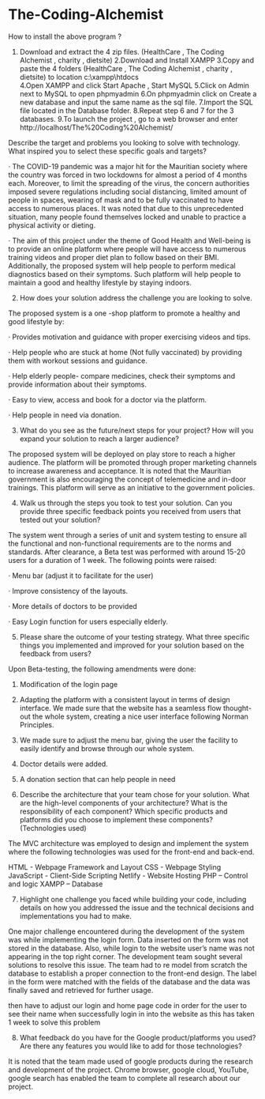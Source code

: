 # The-Coding-Alchemist
How to install the above program ?
1. Download and extract the 4 zip files. (HealthCare , The Coding Alchemist , charity , dietsite)
2.Download and Install XAMPP
3.Copy and paste the 4 folders (HealthCare , The Coding Alchemist , charity , dietsite) to location  c:\xampp\htdocs\
4.Open XAMPP and click Start Apache , Start MySQL
5.Click on Admin next to MySQL to open phpmyadmin
6.On phpmyadmin click on Create a new database and input the same name as the sql file.
7.Import the SQL file located in the Database folder.
8.Repeat step 6 and 7 for the 3 databases.
9.To launch the project , go to a web browser and enter http://localhost/The%20Coding%20Alchemist/


Describe the target and problems you looking to solve with technology. What inspired you to select these specific goals and targets?

· The COVID-19 pandemic was a major hit for the Mauritian society where the country was forced in two lockdowns for almost a period of 4 months each. Moreover, to limit the spreading of the virus, the concern authorities imposed severe regulations including social distancing, limited amount of people in spaces, wearing of mask and to be fully vaccinated to have access to numerous places. It was noted that due to this unprecedented situation, many people found themselves locked and unable to practice a physical activity or dieting.

· The aim of this project under the theme of Good Health and Well-being is to provide an online platform where people will have access to numerous training videos and proper diet plan to follow based on their BMI. Additionally, the proposed system will help people to perform medical diagnostics based on their symptoms. Such platform will help people to maintain a good and healthy lifestyle by staying indoors.

2. How does your solution address the challenge you are looking to solve.

The proposed system is a one -shop platform to promote a healthy and good lifestyle by:

· Provides motivation and guidance with proper exercising videos and tips.

· Help people who are stuck at home (Not fully vaccinated) by providing them with workout sessions and guidance.

· Help elderly people- compare medicines, check their symptoms and provide information about their symptoms.

· Easy to view, access and book for a doctor via the platform.

· Help people in need via donation.

3. What do you see as the future/next steps for your project? How will you expand your solution to reach a larger audience?

The proposed system will be deployed on play store to reach a higher audience. The platform will be promoted through proper marketing channels to increase awareness and acceptance. It is noted that the Mauritian government is also encouraging the concept of telemedicine and in-door trainings. This platform will serve as an initiative to the government policies.

4. Walk us through the steps you took to test your solution. Can you provide three specific feedback points you received from users that tested out your solution?

The system went through a series of unit and system testing to ensure all the functional and non-functional requirements are to the norms and standards. After clearance, a Beta test was performed with around 15-20 users for a duration of 1 week. The following points were raised:

· Menu bar (adjust it to facilitate for the user)

· Improve consistency of the layouts.

· More details of doctors to be provided

· Easy Login function for users especially elderly.

5. Please share the outcome of your testing strategy. What three specific things you implemented and improved for your solution based on the feedback from users?

Upon Beta-testing, the following amendments were done:

1) Modification of the login page

2) Adapting the platform with a consistent layout in terms of design interface. We made sure that the website has a seamless flow thought-out the whole system, creating a nice user interface following Norman Principles.

3) We made sure to adjust the menu bar, giving the user the facility to easily identify and browse through our whole system.

4) Doctor details were added.

5) A donation section that can help people in need

6. Describe the architecture that your team chose for your solution. What are the high-level components of your architecture? What is the responsibility of each component? Which specific products and platforms did you choose to implement these components? (Technologies used)

The MVC architecture was employed to design and implement the system where the following technologies was used for the front-end and back-end.

HTML - Webpage Framework and Layout CSS - Webpage Styling JavaScript - Client-Side Scripting Netlify - Website Hosting PHP – Control and logic XAMPP – Database

7. Highlight one challenge you faced while building your code, including details on how you addressed the issue and the technical decisions and implementations you had to make.

One major challenge encountered during the development of the system was while implementing the login form. Data inserted on the form was not stored in the database. Also, while login to the website user’s name was not appearing in the top right corner. The development team sought several solutions to resolve this issue. The team had to re model from scratch the database to establish a proper connection to the front-end design. The label in the form were matched with the fields of the database and the data was finally saved and retrieved for further usage.

then have to adjust our login and home page code in order for the user to see their name when successfully login in into the website as this has taken 1 week to solve this problem

8. What feedback do you have for the Google product/platforms you used? Are there any features you would like to add for those technologies?

It is noted that the team made used of google products during the research and development of the project. Chrome browser, google cloud, YouTube, google search has enabled the team to complete all research about our project.












